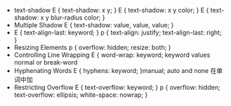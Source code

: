* text-shadow
    E { text-shadow: x y; }
    E { text-shadow: x y color; }
    E { text-shadow: x y blur-radius color; }
* Multiple Shadow
    E { text-shadow: value, value, value; }
* E { text-align-last: keyword; }
      p {
        text-align: justify;
        text-align-last: right;
        }
* Resizing Elements
   p {
      overflow: hidden;
      resize: both;
      }
* Controlling Line Wrapping
     E { word-wrap: keyword; keyword values normal or break-word
* Hyphenating Words
      E { hyphens: keyword; }manual; auto and none
      在单词中加&shy;
* Restricting Overflow
    E { text-overflow: keyword; }
    p {
      overflow: hidden;
      text-overflow: ellipsis;
      white-space: nowrap;
      }